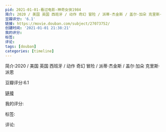 ```yaml
---
pid: 2021-01-01-看过电影-神奇女侠1984
简介: 2020 / 美国 英国 西班牙 / 动作 奇幻 冒险 / 派蒂·杰金斯 / 盖尔·加朵 克里斯·派恩
豆瓣评分: '6.1'
链接: https://movie.douban.com/subject/27073752/
创建时间: '2021-01-01 21:38:21'
我的评分:
标签:
评论:
tags: [douban]
categories: [timeline]
---
```

简介:2020 / 美国 英国 西班牙 / 动作 奇幻 冒险 / 派蒂·杰金斯 / 盖尔·加朵 克里斯·派恩

豆瓣评分:6.1

[链接](https://movie.douban.com/subject/27073752/)

我的评分:

标签:

评论:

